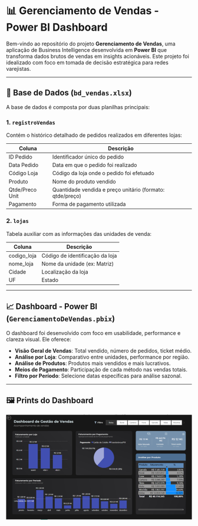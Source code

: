 

# 📊 Gerenciamento de Vendas - Power BI Dashboard

Bem-vindo ao repositório do projeto **Gerenciamento de Vendas**, uma aplicação de Business Intelligence desenvolvida em **Power BI** que transforma dados brutos de vendas em insights acionáveis. Este projeto foi idealizado com foco em tomada de decisão estratégica para redes varejistas.

---

## 📁 Base de Dados (`bd_vendas.xlsx`)

A base de dados é composta por duas planilhas principais:

### 1. `registroVendas`
Contém o histórico detalhado de pedidos realizados em diferentes lojas:

| Coluna           | Descrição                                        |
|------------------|--------------------------------------------------|
| ID Pedido        | Identificador único do pedido                    |
| Data Pedido      | Data em que o pedido foi realizado               |
| Código Loja      | Código da loja onde o pedido foi efetuado        |
| Produto          | Nome do produto vendido                          |
| Qtde/Preco Unit  | Quantidade vendida e preço unitário (formato: qtde/preço) |
| Pagamento        | Forma de pagamento utilizada                     |

### 2. `lojas`
Tabela auxiliar com as informações das unidades de venda:

| Coluna        | Descrição                    |
|---------------|------------------------------|
| codigo_loja   | Código de identificação da loja |
| nome_loja     | Nome da unidade (ex: Matriz) |
| Cidade        | Localização da loja          |
| UF            | Estado                       |

---

## 📈 Dashboard - Power BI (`GerenciamentoDeVendas.pbix`)

O dashboard foi desenvolvido com foco em usabilidade, performance e clareza visual. Ele oferece:

- **Visão Geral de Vendas**: Total vendido, número de pedidos, ticket médio.
- **Análise por Loja**: Comparativo entre unidades, performance por região.
- **Análise de Produtos**: Produtos mais vendidos e mais lucrativos.
- **Meios de Pagamento**: Participação de cada método nas vendas totais.
- **Filtro por Período**: Selecione datas específicas para análise sazonal.

---

## 🖼️ Prints do Dashboard

![Exemplo 1](GerenciamentoVendas.png)

